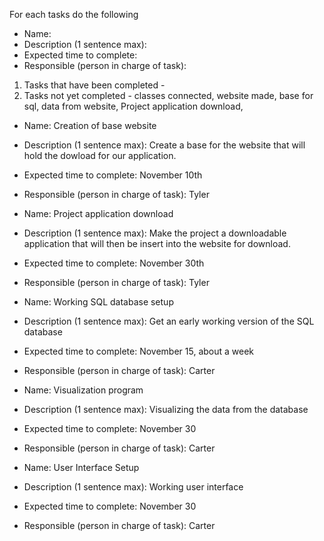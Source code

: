 For each tasks do the following 
* Name: 
* Description (1 sentence max):
* Expected time to complete:
* Responsible (person in charge of task):

1. Tasks that have been completed - 
2. Tasks not yet completed - classes connected, website made, base for sql, data from website, Project application download,

* Name: Creation of base website
* Description (1 sentence max): Create a base for the website that will hold the dowload for our application.
* Expected time to complete: November 10th
* Responsible (person in charge of task): Tyler

* Name: Project application download
* Description (1 sentence max): Make the project a downloadable application that will then be insert into the website for download.
* Expected time to complete: November 30th
* Responsible (person in charge of task): Tyler

* Name: Working SQL database setup
* Description (1 sentence max): Get an early working version of the SQL database
* Expected time to complete: November 15, about a week
* Responsible (person in charge of task): Carter

* Name: Visualization program
* Description (1 sentence max): Visualizing the data from the database
* Expected time to complete: November 30
* Responsible (person in charge of task): Carter

* Name: User Interface Setup
* Description (1 sentence max): Working user interface
* Expected time to complete: November 30
* Responsible (person in charge of task): Carter
